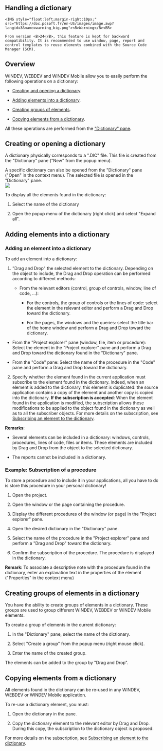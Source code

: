 
## Handling a dictionary 
			

<DIV class="specObsolete">
	<IMG style="float:left;margin-right:10px;" src="https://doc.pcsoft.fr/en-US/images/image.awp?langid=3&name=warning_big.png"><B>Warning</B><BR>
	From version <B>24</B>, this feature is kept for backward compatibility. It is recommended to use window, page, report and control templates to reuse elements combined with the Source Code Manager (SCM).  
</DIV><a name="NOTE1"></a>
<a name="NOTE1_1"></a>


## Overview
<a name="overview_ELTTEXTE000174"></a>
WINDEV, WEBDEV and WINDEV Mobile allow you to easily perform the following operations on a dictionary:

- [Creating and opening a dictionary](#NOTE2_1). 

- [Adding elements into a dictionary](#NOTE3_1).

- [Creating groups of elements](#NOTE4_1).

- [Copying elements from a dictionary](#NOTE5_1).




All these operations are performed from the ["Dictionary" pane](../Editeurs/2027014.md).

<a name="NOTE2"></a>
<a name="NOTE2_1"></a>


## Creating or opening a dictionary
<a name="creating_opening_dictionary_ELTTEXTE000198"></a>
A dictionary physically corresponds to a ".DIC" file. This file is created from the "Dictionary" pane ("New" from the popup menu).

A specific dictionary can also be opened from the "Dictionary" pane ("Open" in the context menu). The selected file is opened in the "Dictionary" pane.
<br>![](https://doc.pcsoft.fr/en-US/images/image.awp?langid=3&name=Dico_ouvert.gif)


To display all the elements found in the dictionary:

1. Select the name of the dictionary

2. Open the popup menu of the dictionary (right click) and select "Expand all".




<a name="NOTE3"></a>
<a name="NOTE3_1"></a>


## Adding elements into a dictionary
<a name="adding_elements_into_dictionary_ELTTEXTE000222"></a>


### Adding an element into a dictionary
<a name="adding_element_into_dictionary_ELTPARAGRAPHE000055"></a>

To add an element into a dictionary:

1. "Drag and Drop" the selected element to the dictionary. Depending on the object to include, the Drag and Drop operation can be performed according to different methods:

	- From the relevant editors (control, group of controls, window, line of code, ...):

		- For the controls, the group of controls or the lines of code: select the element in the relevant editor and perform a Drag and Drop toward the dictionary.

		- For the pages, the windows and the queries: select the title bar of the home window and perform a Drag and Drop toward the dictionary.




- From the "Project explorer" pane (window, file, item or procedure): Select the element in the "Project explorer" pane and perform a Drag and Drop toward the dictionary found in the "Dictionary" pane.

- From the "Code" pane: Select the name of the procedure in the "Code" pane and perform a Drag and Drop toward the dictionary.

2. Specify whether the element found in the current application must subscribe to the element found in the dictionary. Indeed, when an element is added to the dictionary, this element is duplicated: the source application contains a copy of the element and another copy is copied into the dictionary. 
	**If the subscription is accepted**: When the element found in the application is modified, the subscription allows these modifications to be applied to the object found in the dictionary as well as to all the subscriber objects. 
	For more details on the subscription, see [Subscribing an element to the dictionary](../Editeurs/2023001.md).




**Remarks**:

- Several elements can be included in a dictionary: windows, controls, procedures, lines of code, files or items. These elements are included by Drag and Drop from the object to the selected dictionary.

- The reports cannot be included in a dictionary.



<a name="NOTE3_2"></a>


### Example: Subscription of a procedure
<a name="example_subscription_procedure_ELTPARAGRAPHE000084"></a>

To store a procedure and to include it in your applications, all you have to do is store this procedure in your personal dictionary!

1. Open the project.

2. Open the window or the page containing the procedure.

3. Display the different procedures of the window (or page) in the "Project explorer" pane.

4. Open the desired dictionary in the "Dictionary" pane.

5. Select the name of the procedure in the "Project explorer" pane and perform a "Drag and Drop" toward the dictionary.

6. Confirm the subscription of the procedure. The procedure is displayed in the dictionary.




**Remark**: To associate a descriptive note with the procedure found in the dictionary, enter an explanation text in the properties of the element ("Properties" in the context menu)

<a name="NOTE4"></a>
<a name="NOTE4_1"></a>


## Creating groups of elements in a dictionary
<a name="creating_groups_elements_dictionary_ELTTEXTE000252"></a>
You have the ability to create groups of elements in a dictionary. These groups are used to group different WINDEV, WEBDEV or WINDEV Mobile elements.

To create a group of elements in the current dictionary:

1. In the "Dictionary" pane, select the name of the dictionary.

2. Select "Create a group" from the popup menu (right mouse click).

3. Enter the name of the created group.




The elements can be added to the group by "Drag and Drop".

<a name="NOTE5"></a>
<a name="NOTE5_1"></a>


## Copying elements from a dictionary
<a name="copying_elements_from_dictionary_ELTTEXTE000276"></a>
All elements found in the dictionary can be re-used in any WINDEV, WEBDEV or WINDEV Mobile application.

To re-use a dictionary element, you must: 

1. Open the dictionary in the pane.

2. Copy the dictionary element to the relevant editor by Drag and Drop. During this copy, the subscription to the dictionary object is proposed.




For more details on the subscription, see [Subscribing an element to the dictionary](../Editeurs/2023001.md).


